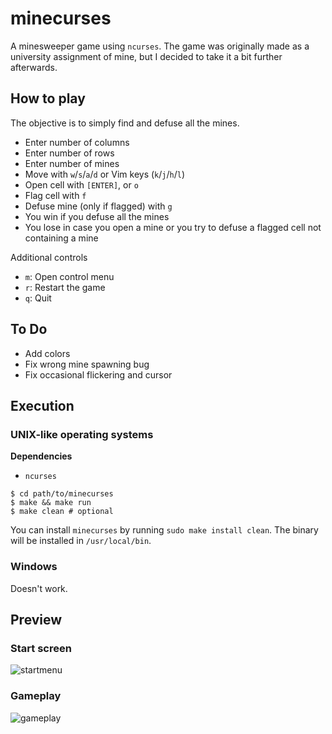 # minecurses

A minesweeper game using `ncurses`. The game was originally made as a
university assignment of mine, but I decided to take it a bit further afterwards.

## How to play

The objective is to simply find and defuse all the mines.  

* Enter number of columns
* Enter number of rows
* Enter number of mines
* Move with `w`/`s`/`a`/`d` or Vim keys (`k`/`j`/`h`/`l`)
* Open cell with `[ENTER]`, or `o`
* Flag cell with `f`
* Defuse mine (only if flagged) with `g`
* You win if you defuse all the mines
* You lose in case you open a mine or you try to defuse a flagged cell not containing a mine

Additional controls

* `m`: Open control menu
* `r`: Restart the game
* `q`: Quit

## To Do

* Add colors
* Fix wrong mine spawning bug
* Fix occasional flickering and cursor

## Execution

### UNIX-like operating systems

**Dependencies**
* `ncurses`

```shell
$ cd path/to/minecurses
$ make && make run
$ make clean # optional
```

You can install `minecurses` by running `sudo make install clean`.
The binary will be installed in `/usr/local/bin`.

### Windows

Doesn't work.

## Preview

### Start screen
![startmenu](https://user-images.githubusercontent.com/54286563/78460772-52a25e00-76cc-11ea-976b-10212e228ca0.png)
### Gameplay
![gameplay](https://user-images.githubusercontent.com/54286563/78460709-bc6e3800-76cb-11ea-92f4-ab58e141e9be.png)
